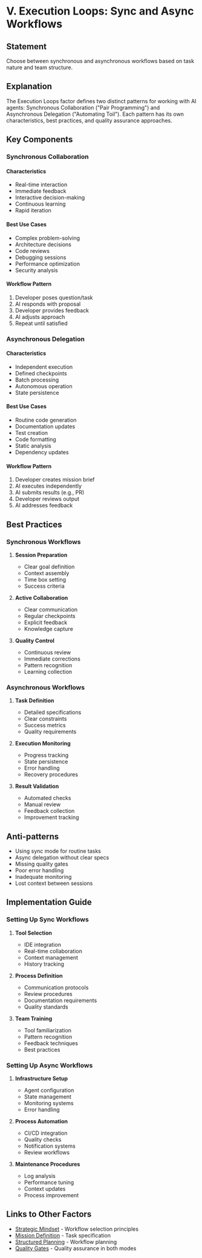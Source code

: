# V. Execution Loops: Sync and Async Workflows

## Statement

Choose between synchronous and asynchronous workflows based on task nature and team structure.

## Explanation

The Execution Loops factor defines two distinct patterns for working with AI agents: Synchronous Collaboration ("Pair Programming") and Asynchronous Delegation ("Automating Toil"). Each pattern has its own characteristics, best practices, and quality assurance approaches.

## Key Components

### Synchronous Collaboration

#### Characteristics
- Real-time interaction
- Immediate feedback
- Interactive decision-making
- Continuous learning
- Rapid iteration

#### Best Use Cases
- Complex problem-solving
- Architecture decisions
- Code reviews
- Debugging sessions
- Performance optimization
- Security analysis

#### Workflow Pattern
1. Developer poses question/task
2. AI responds with proposal
3. Developer provides feedback
4. AI adjusts approach
5. Repeat until satisfied

### Asynchronous Delegation

#### Characteristics
- Independent execution
- Defined checkpoints
- Batch processing
- Autonomous operation
- State persistence

#### Best Use Cases
- Routine code generation
- Documentation updates
- Test creation
- Code formatting
- Static analysis
- Dependency updates

#### Workflow Pattern
1. Developer creates mission brief
2. AI executes independently
3. AI submits results (e.g., PR)
4. Developer reviews output
5. AI addresses feedback

## Best Practices

### Synchronous Workflows

1. **Session Preparation**
   - Clear goal definition
   - Context assembly
   - Time box setting
   - Success criteria

2. **Active Collaboration**
   - Clear communication
   - Regular checkpoints
   - Explicit feedback
   - Knowledge capture

3. **Quality Control**
   - Continuous review
   - Immediate corrections
   - Pattern recognition
   - Learning collection

### Asynchronous Workflows

1. **Task Definition**
   - Detailed specifications
   - Clear constraints
   - Success metrics
   - Quality requirements

2. **Execution Monitoring**
   - Progress tracking
   - State persistence
   - Error handling
   - Recovery procedures

3. **Result Validation**
   - Automated checks
   - Manual review
   - Feedback collection
   - Improvement tracking

## Anti-patterns

- Using sync mode for routine tasks
- Async delegation without clear specs
- Missing quality gates
- Poor error handling
- Inadequate monitoring
- Lost context between sessions

## Implementation Guide

### Setting Up Sync Workflows

1. **Tool Selection**
   - IDE integration
   - Real-time collaboration
   - Context management
   - History tracking

2. **Process Definition**
   - Communication protocols
   - Review procedures
   - Documentation requirements
   - Quality standards

3. **Team Training**
   - Tool familiarization
   - Pattern recognition
   - Feedback techniques
   - Best practices

### Setting Up Async Workflows

1. **Infrastructure Setup**
   - Agent configuration
   - State management
   - Monitoring systems
   - Error handling

2. **Process Automation**
   - CI/CD integration
   - Quality checks
   - Notification systems
   - Review workflows

3. **Maintenance Procedures**
   - Log analysis
   - Performance tuning
   - Context updates
   - Process improvement

## Links to Other Factors

- [Strategic Mindset](strategic-mindset.md) - Workflow selection principles
- [Mission Definition](mission-definition.md) - Task specification
- [Structured Planning](structured-planning.md) - Workflow planning
- [Quality Gates](quality-gates.md) - Quality assurance in both modes